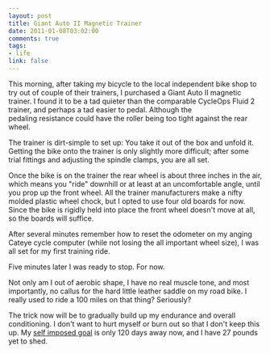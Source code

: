 ```yaml
--- 
layout: post
title: Giant Auto II Magnetic Trainer
date: 2011-01-08T03:02:00
comments: true
tags:
- life
link: false
---
```

This morning, after taking my bicycle to the local independent bike shop to try out of couple of their trainers, I purchased a Giant Auto II magnetic trainer. I found it to be a tad quieter than the comparable CycleOps Fluid 2 trainer, and perhaps a tad easier to pedal. Although the pedaling resistance could have the roller being too tight against the rear wheel.

The trainer is dirt-simple to set up: You take it out of the box and unfold it. Getting the bike onto the trainer is only slightly more difficult; after some trial fittings and adjusting the spindle clamps, you are all set.

Once the bike is on the trainer the rear wheel is about three inches in the air, which means you "ride" downhill or at least at an uncomfortable angle, until you prop up the front wheel. All the trainer manufacturers make a nifty molded plastic wheel chock, but I opted to use four old boards for now. Since the bike is rigidly held into place the front wheel doesn't move at all, so the boards will suffice.

After several minutes remember how to reset the odometer on my anging Cateye cycle computer (while not losing the all important wheel size), I was all set for my first training ride.

Five minutes later I was ready to stop. For now.

Not only am I out of aerobic shape, I have no real muscle tone, and most importantly, no callus for the hard little leather saddle on my road bike. I really used to ride a 100 miles on that thing? Seriously?

The trick now will be to gradually build up my endurance and overall conditioning. I don't want to hurt myself or burn out so that I don't keep this up. My <a title="30 by Fifty" href="https://zanshin.net/2011/01/03/30-by-fifty/" target="_self">self imposed goal</a> is only 120 days away now, and I have 27 pounds yet to shed.
